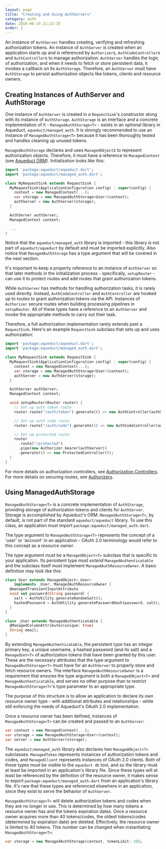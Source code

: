 ```yaml
---
layout: page
title: "Creating and Using AuthServers"
category: auth
date: 2016-06-19 21:22:35
order: 2
---
```


An instance of `AuthServer` handles creating, verifying and refreshing authorization tokens. An instance of `AuthServer` is created when an application starts up and is referenced by `Authorizer`s, `AuthCodeController`s and `AuthController`s to manage authorization. `AuthServer` handles the logic of authorization, and when it needs to fetch or store persistent data, it invokes a callback on its `AuthStorage`. Therefore, an `AuthServer` must have `AuthStorage` to persist authorization objects like tokens, clients and resource owners.

## Creating Instances of AuthServer and AuthStorage

One instance of `AuthServer` is created in a `RequestSink`'s constructor along with its instance of `AuthStorage`. `AuthStorage` is an interface and a concrete implementation of it - `ManagedAuthStorage<T>` - exists in an optional library in Aqueduct, `aqueduct/managed_auth`. It is strongly recommended to use an instance of `ManagedAuthStorage<T>` because it has been thoroughly tested and handles cleaning up unused tokens.

`ManagedAuthStorage` declares and uses `ManagedObject`s to represent authorization objects. Therefore, it must have a reference to `ManagedContext` (see [Aqueduct ORM](../db/overview.html)). Initialization looks like this:

```dart
import 'package:aqueduct/aqueduct.dart';
import 'package:aqueduct/managed_auth.dart';

class MyRequestSink extends RequestSink {
  MyRequestSink(ApplicationConfiguration config) : super(config) {
    context = new ManagedContext(...);
    var storage = new ManagedAuthStorage<User>(context);
    authServer = new AuthServer(storage);
  }

  AuthServer authServer;
  ManagedContext context;

  ...
}
```

Notice that the `aqueduct/managed_auth` library is imported - this library is not part of `aqueduct/aqueduct` by default and must be imported explicitly. Also notice that `ManagedAuthStorage` has a type argument that will be covered in the next section.

It's important to keep a property reference to an instance of `AuthServer` so that later methods in the initialization process - specifically, `setupRouter` - can use it to protect routes and add routes that grant authorization tokens.

While `AuthServer` has methods for handling authorization tasks, it is rarely used directly. Instead, `AuthCodeController` and `AuthController` are hooked up to routes to grant authorization tokens via the API. Instances of `Authorizer` secure routes when building processing pipelines in `setupRouter`. All of these types have a reference to an `AuthServer` and invoke the appropriate methods to carry out their task.

Therefore, a full authorization implementation rarely extends past a `RequestSink`. Here's an example `RequestSink` subclass that sets up and uses authorization:

```dart
import 'package:aqueduct/aqueduct.dart';
import 'package:aqueduct/managed_auth.dart';

class MyRequestSink extends RequestSink {
  MyRequestSink(ApplicationConfiguration config) : super(config) {
    context = new ManagedContext(...);
    var storage = new ManagedAuthStorage<User>(context);
    authServer = new AuthServer(storage);
  }

  AuthServer authServer;
  ManagedContext context;

  void setupRouter(Router router) {
    // Set up auth token route
    router.route("/auth/token").generate(() => new AuthController(authServer));

    // Set up auth code route
    router.route("/auth/code").generate(() => new AuthCodeController(authServer));

    // Set up protected route
    router
      .route("/protected")
      .pipe(new Authorizer.bearer(authServer))
      .generate(() => new ProtectedController());
  }
}
```

For more details on authorization controllers, see [Authorization Controllers](controllers.html). For more details on securing routes, see [Authorizers](authorizers.html).

## Using ManagedAuthStorage

`ManagedAuthStorage<T>` is a concrete implementation of `AuthStorage`, providing storage of authorization tokens and clients for `AuthServer`. Storage is accomplished by Aqueduct's ORM. `ManagedAuthStorage<T>`, by default, is not part of the standard `aqueduct/aqueduct` library. To use this class, an application must import `package:aqueduct/managed_auth.dart`.

The type argument to `ManagedAuthStorage<T>` represents the concept of a 'user' or 'account' in an application - OAuth 2.0 terminology would refer to this concept as a *resource owner*.

The type argument must be a `ManagedObject<T>` subclass that is specific to your application. Its persistent type must *extend* `ManagedAuthenticatable` and the subclass itself must implement `ManagedAuthResourceOwner`. A basic definition may look like this:

```dart
class User extends ManagedObject<_User>
    implements _User, ManagedAuthResourceOwner {
  @managedTransientInputAttribute
  void set password(String password) {
    salt = AuthUtility.generateRandomSalt();
    hashedPassword = AuthUtility.generatePasswordHash(password, salt);
  }
}

class _User extends ManagedAuthenticatable {
  @ManagedColumnAttributes(unique: true)
  String email;
}
```

By extending `ManagedAuthenticatable`, the persistent type has an integer primary key, a unique username, a hashed password (and its salt) and a `ManagedSet<T>` of authorization tokens that have been granted by this user. These are the necessary attributes that the type argument to `ManagedAuthStorage<T>` must have for an `AuthServer` to properly store and fetch resource owners. The interface `ManagedAuthResourceOwner` is a requirement that ensures the type argument is both a `ManagedObject<T>` and `ManagedAuthenticatable`, and serves no other purpose than to restrict `ManagedAuthStorage<T>`'s type parameter to an appropriate type.

The purpose of this structure is to allow an application to declare its own resource owner type - with additional attributes and relationships - while still enforcing the needs of Aqueduct's OAuth 2.0 implementation.

Once a resource owner has been defined, instances of `ManagedAuthStorage<T>` can be created and passed to an `AuthServer`:

```dart
var context = new ManagedContext(...);
var storage = new ManagedAuthStorage<User>(context);
var server = new AuthServer(storage);
```

The `aqueduct/managed_auth` library also declares two `ManagedObject<T>` subclasses. `ManagedToken` represents instances of authorization tokens and codes, and `ManagedClient` represents instances of OAuth 2.0 clients. Both of these types must be visible to the `aqueduct db` tool, and so the library must at least be imported in an application's library file. Since these types will at least be referenced by the definition of the resource owner, it makes sense to export `package:aqueduct/managed_auth.dart` from an application's library file. It's rare that these types are referenced elsewhere in an application, since they exist to serve the behavior of `AuthServer`.

`ManagedAuthStorage<T>` will delete authorization tokens and codes when they are no longer in use. This is determined by how many tokens a resource owner has and the tokens expiration dates. Once a resource owner acquires more than 40 tokens/codes, the oldest tokens/codes (determined by expiration date) are deleted. Effectively, the resource owner is limited to 40 tokens. This number can be changed when instantiating `ManagedAuthStorage<T>`:

```dart
var storage = new ManagedAuthStorage(context, tokenLimit: 20);
```
